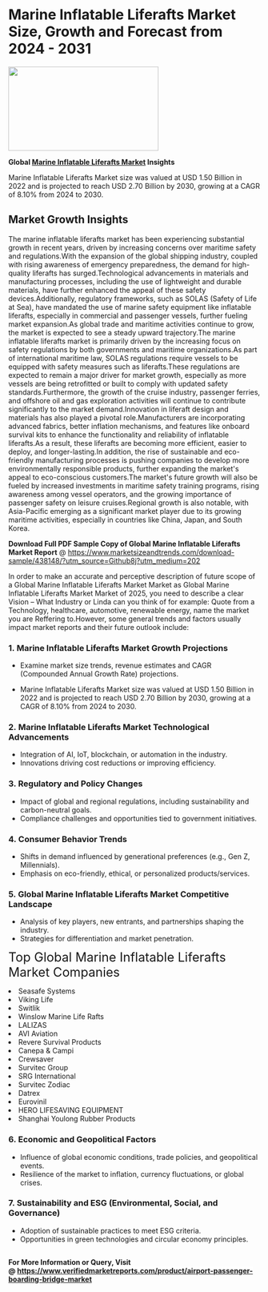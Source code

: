 <H1>Marine Inflatable Liferafts Market Size, Growth and Forecast from 2024 - 2031</H1><img class="aligncenter size-medium wp-image-584254" src="https://thirdeyenews.in/wp-content/uploads/2024/09/Global-Market-Research-300x168.jpeg" alt="" width="300" height="168" /><p><strong>Global&nbsp;<a href="https://www.marketsizeandtrends.com/download-sample/438148/?utm_source=Github8j?utm_medium=202">Marine Inflatable Liferafts Market</a> Insights</strong></p><p>Marine Inflatable Liferafts Market size was valued at USD 1.50 Billion in 2022 and is projected to reach USD 2.70 Billion by 2030, growing at a CAGR of 8.10% from 2024 to 2030.</p><p><h2>Market Growth Insights</h2> The marine inflatable liferafts market has been experiencing substantial growth in recent years, driven by increasing concerns over maritime safety and regulations.With the expansion of the global shipping industry, coupled with rising awareness of emergency preparedness, the demand for high-quality liferafts has surged.Technological advancements in materials and manufacturing processes, including the use of lightweight and durable materials, have further enhanced the appeal of these safety devices.Additionally, regulatory frameworks, such as SOLAS (Safety of Life at Sea), have mandated the use of marine safety equipment like inflatable liferafts, especially in commercial and passenger vessels, further fueling market expansion.As global trade and maritime activities continue to grow, the market is expected to see a steady upward trajectory.The marine inflatable liferafts market is primarily driven by the increasing focus on safety regulations by both governments and maritime organizations.As part of international maritime law, SOLAS regulations require vessels to be equipped with safety measures such as liferafts.These regulations are expected to remain a major driver for market growth, especially as more vessels are being retrofitted or built to comply with updated safety standards.Furthermore, the growth of the cruise industry, passenger ferries, and offshore oil and gas exploration activities will continue to contribute significantly to the market demand.Innovation in liferaft design and materials has also played a pivotal role.Manufacturers are incorporating advanced fabrics, better inflation mechanisms, and features like onboard survival kits to enhance the functionality and reliability of inflatable liferafts.As a result, these liferafts are becoming more efficient, easier to deploy, and longer-lasting.In addition, the rise of sustainable and eco-friendly manufacturing processes is pushing companies to develop more environmentally responsible products, further expanding the market's appeal to eco-conscious customers.The market's future growth will also be fueled by increased investments in maritime safety training programs, rising awareness among vessel operators, and the growing importance of passenger safety on leisure cruises.Regional growth is also notable, with Asia-Pacific emerging as a significant market player due to its growing maritime activities, especially in countries like China, Japan, and South Korea.<p><span class=""><strong>Download Full PDF Sample Copy of Global Marine Inflatable Liferafts Market Report</strong> @ <a href="https://www.marketsizeandtrends.com/download-sample/438148/?utm_source=Github8j?utm_medium=202" target="_blank">https://www.marketsizeandtrends.com/download-sample/438148/?utm_source=Github8j?utm_medium=202</a></span></p><p>In order to make an accurate and perceptive description of future scope of a Global&nbsp;Marine Inflatable Liferafts Market Market as Global&nbsp;Marine Inflatable Liferafts Market Market of 2025, you need to describe a clear Vision &ndash; What Industry or Linda can you think of for example: Quote from a Technology, healthcare, automotive, renewable energy, name the market you are Reffering to.However, some general trends and factors usually impact market reports and their future outlook include:</p><h3>1.&nbsp;<strong>Marine Inflatable Liferafts Market Growth Projections</strong></h3><ul><li>Examine market size trends, revenue estimates and CAGR (Compounded Annual Growth Rate) projections.</li><li><p>Marine Inflatable Liferafts Market size was valued at USD 1.50 Billion in 2022 and is projected to reach USD 2.70 Billion by 2030, growing at a CAGR of 8.10% from 2024 to 2030.</p></li></ul><h3>2.&nbsp;<strong>Marine Inflatable Liferafts Market Technological Advancements</strong></h3><ul><li>Integration of AI, IoT, blockchain, or automation in the industry.</li><li>Innovations driving cost reductions or improving efficiency.</li></ul><h3>3.&nbsp;<strong>Regulatory and Policy Changes</strong></h3><ul><li>Impact of global and regional regulations, including sustainability and carbon-neutral goals.</li><li>Compliance challenges and opportunities tied to government initiatives.</li></ul><h3>4.&nbsp;<strong>Consumer Behavior Trends</strong></h3><ul><li>Shifts in demand influenced by generational preferences (e.g., Gen Z, Millennials).</li><li>Emphasis on eco-friendly, ethical, or personalized products/services.</li></ul><h3>5.&nbsp;<strong>Global Marine Inflatable Liferafts Market Competitive Landscape</strong></h3><ul><li>Analysis of key players, new entrants, and partnerships shaping the industry.</li><li>Strategies for differentiation and market penetration.</li></ul><p data-pm-slice="1 1 []"><span style="color: inherit; font-family: inherit; font-size: 25px;">Top Global Marine Inflatable Liferafts Market Companies</span></p><div class="" data-test-id=""><p><li>Seasafe Systems</li><li> Viking Life</li><li> Switlik</li><li> Winslow Marine Life Rafts</li><li> LALIZAS</li><li> AVI Aviation</li><li> Revere Survival Products</li><li> Canepa & Campi</li><li> Crewsaver</li><li> Survitec Group</li><li> SRG International</li><li> Survitec Zodiac</li><li> Datrex</li><li> Eurovinil</li><li> HERO LIFESAVING EQUIPMENT</li><li> Shanghai Youlong Rubber Products</li></p></div><h3>6.&nbsp;<strong>Economic and Geopolitical Factors</strong></h3><ul><li>Influence of global economic conditions, trade policies, and geopolitical events.</li><li>Resilience of the market to inflation, currency fluctuations, or global crises.</li></ul><h3>7.&nbsp;<strong>Sustainability and ESG (Environmental, Social, and Governance)</strong></h3><ul><li>Adoption of sustainable practices to meet ESG criteria.</li><li>Opportunities in green technologies and circular economy principles.</li></ul><h2><strong style="font-size: 14px;">For More Information or Query, Visit @&nbsp;</strong><a style="background-color: #ffffff; font-size: 14px;" href="https://www.marketsizeandtrends.com/report/marine-inflatable-liferafts-market/" target="_blank">https://www.verifiedmarketreports.com/product/airport-passenger-boarding-bridge-market</a></h2>